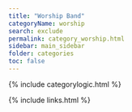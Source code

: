 ```yaml
---
title: "Worship Band"
categoryName: worship
search: exclude
permalink: category_worship.html
sidebar: main_sidebar
folder: categories
toc: false
---
```

{% include categorylogic.html %}

{% include links.html %}

